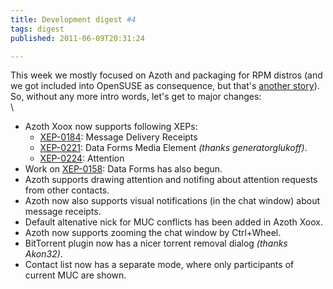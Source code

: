 ```yaml
---
title: Development digest #4
tags: digest
published: 2011-06-09T20:31:24

---
```


This week we mostly focused on Azoth and packaging for RPM distros (and
we got included into OpenSUSE as consequence, but that's [another
story](/leechcraft-in-official-opensuse-repos)). So, without any more
intro words, let's get to major changes:\
\

-   Azoth Xoox now supports following XEPs:
    -   [XEP-0184](http://xmpp.org/extensions/xep-0184.html): Message
        Delivery Receipts
    -   [XEP-0221](http://xmpp.org/extensions/xep-0221.html): Data Forms
        Media Element *(thanks generatorglukoff)*.
    -   [XEP-0224](http://xmpp.org/extensions/xep-0224.html): Attention
-   Work on [XEP-0158](http://xmpp.org/extensions/xep-0158.html): Data
    Forms has also begun.
-   Azoth supports drawing attention and notifing about attention
    requests from other contacts.
-   Azoth now also supports visual notifications (in the chat window)
    about message receipts.
-   Default altenative nick for MUC conflicts has been added in
    Azoth Xoox.
-   Azoth now supports zooming the chat window by Ctrl+Wheel.
-   BitTorrent plugin now has a nicer torrent removal dialog
    *(thanks Akon32)*.
-   Contact list now has a separate mode, where only participants of
    current MUC are shown.